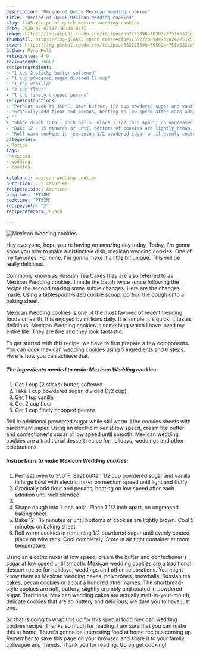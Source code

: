 ```yaml
---
description: "Recipe of Quick Mexican Wedding cookies"
title: "Recipe of Quick Mexican Wedding cookies"
slug: 1245-recipe-of-quick-mexican-wedding-cookies
date: 2020-07-07T17:38:08.037Z
image: https://img-global.cpcdn.com/recipes/5522268984705024/751x532cq70/mexican-wedding-cookies-recipe-main-photo.jpg
thumbnail: https://img-global.cpcdn.com/recipes/5522268984705024/751x532cq70/mexican-wedding-cookies-recipe-main-photo.jpg
cover: https://img-global.cpcdn.com/recipes/5522268984705024/751x532cq70/mexican-wedding-cookies-recipe-main-photo.jpg
author: Myra Holt
ratingvalue: 4.9
reviewcount: 26862
recipeingredient:
- "1 cup 2 sticks butter softened"
- "1 cup powdered sugar divided 12 cup"
- "1 tsp vanilla"
- "2 cup flour"
- "1 cup finely chopped pecans"
recipeinstructions:
- "Perheat oven to 350°F. Beat butter, 1/2 cup powdered sugar and vanilla in large bowl with electric mixer on medium speed until  light and fluffy"
- "Gradually add flour and pecans, beating on low speed after each addition until well blended"
- ""
- "Shape dough into 1 inch balls. Place 1 1/2 inch apart, on ungreased baking sheet."
- "Bake 12 - 15 minutes or until bottoms of cookies are lightly brown. Cool 5 minutes on baking sheet."
- "Roll warm cookies in remaining 1/2 powdered sugar until evenly coated; place on wire rack. Cool completely. Store in air tight container at room temperature."
categories:
- Recipe
tags:
- mexican
- wedding
- cookies

katakunci: mexican wedding cookies 
nutrition: 157 calories
recipecuisine: American
preptime: "PT18M"
cooktime: "PT32M"
recipeyield: "2"
recipecategory: Lunch

---
```



![Mexican Wedding cookies](https://img-global.cpcdn.com/recipes/5522268984705024/751x532cq70/mexican-wedding-cookies-recipe-main-photo.jpg)

Hey everyone, hope you're having an amazing day today. Today, I'm gonna show you how to make a distinctive dish, mexican wedding cookies. One of my favorites. For mine, I'm gonna make it a little bit unique. This will be really delicious.

Commonly known as Russian Tea Cakes they are also referred to as Mexican Wedding cookies. I made the batch twice -once following the recipe the second making some subtle changes. Here are the changes I made. Using a tablespoon-sized cookie scoop, portion the dough onto a baking sheet.

Mexican Wedding cookies is one of the most favored of recent trending foods on earth. It is enjoyed by millions daily. It is simple, it's quick, it tastes delicious. Mexican Wedding cookies is something which I have loved my entire life. They are fine and they look fantastic.


To get started with this recipe, we have to first prepare a few components. You can cook mexican wedding cookies using 5 ingredients and 6 steps. Here is how you can achieve that.

<!--inarticleads1-->

##### The ingredients needed to make Mexican Wedding cookies:

1. Get 1 cup (2 sticks) butter, softened
1. Take 1 cup powdered sugar, divided (1/2 cup)
1. Get 1 tsp vanilla
1. Get 2 cup flour
1. Get 1 cup finely chopped pecans


Roll in additional powdered sugar while still warm. Line cookies sheets with parchment paper. Using an electric mixer at low speed, cream the butter and confectioner&#39;s sugar at low speed until smooth. Mexican wedding cookies are a traditional dessert recipe for holidays, weddings and other celebrations. 

<!--inarticleads2-->

##### Instructions to make Mexican Wedding cookies:

1. Perheat oven to 350°F. Beat butter, 1/2 cup powdered sugar and vanilla in large bowl with electric mixer on medium speed until  light and fluffy
1. Gradually add flour and pecans, beating on low speed after each addition until well blended
1. 
1. Shape dough into 1 inch balls. Place 1 1/2 inch apart, on ungreased baking sheet.
1. Bake 12 - 15 minutes or until bottoms of cookies are lightly brown. Cool 5 minutes on baking sheet.
1. Roll warm cookies in remaining 1/2 powdered sugar until evenly coated; place on wire rack. Cool completely. Store in air tight container at room temperature.


Using an electric mixer at low speed, cream the butter and confectioner&#39;s sugar at low speed until smooth. Mexican wedding cookies are a traditional dessert recipe for holidays, weddings and other celebrations. You might know them as Mexican wedding cakes, polvorónes, snowballs, Russian tea cakes, pecan cookies or about a hundred other names. The shortbread-style cookies are soft, buttery, slightly crumbly and coated in powdered sugar. Traditional Mexican wedding cakes are actually melt-in-your-mouth, delicate cookies that are so buttery and delicious, we dare you to have just one. 

So that is going to wrap this up for this special food mexican wedding cookies recipe. Thanks so much for reading. I am sure that you can make this at home. There's gonna be interesting food at home recipes coming up. Remember to save this page on your browser, and share it to your family, colleague and friends. Thank you for reading. Go on get cooking!
